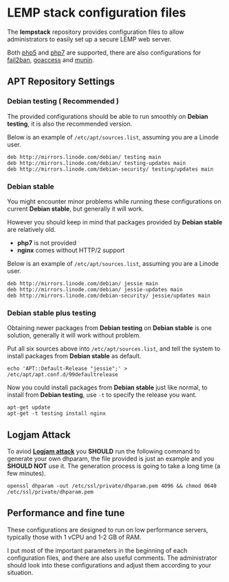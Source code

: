 # LEMP stack configuration files

The **lempstack** repository provides configuration files to allow administrators to easily set up a secure LEMP web server.

Both [php5](http://php.net/) and [php7](http://php.net/) are supported, there are also configurations for [fail2ban](http://www.fail2ban.org/), [goaccess](https://goaccess.io/) and [munin](http://munin-monitoring.org/).

## APT Repository Settings

### Debian testing ( Recommended )

The provided configurations should be able to run smoothly on **Debian testing**, it is also the recommended version.

Below is an example of  `/etc/apt/sources.list`, assuming you are a Linode user.

```
deb http://mirrors.linode.com/debian/ testing main
deb http://mirrors.linode.com/debian/ testing-updates main
deb http://mirrors.linode.com/debian-security/ testing/updates main
```

### Debian stable

You might encounter minor problems while running these configurations on current **Debian stable**, but generally it will work.

However you should keep in mind that packages provided by **Debian stable** are relatively old.

- **php7** is not provided
- **nginx** comes without HTTP/2 support

Below is an example of  `/etc/apt/sources.list`, assuming you are a Linode user.

```
deb http://mirrors.linode.com/debian/ jessie main
deb http://mirrors.linode.com/debian/ jessie-updates main
deb http://mirrors.linode.com/debian-security/ jessie/updates main
```

### Debian stable plus testing

Obtaining newer packages from **Debian testing** on **Debian stable** is one solution, generally it will work without problem.

Put all six sources above into `/etc/apt/sources.list`, and tell the system to install packages from **Debian stable** as default.

```
echo 'APT::Default-Release "jessie";' > /etc/apt/apt.conf.d/99defaultrelease
```

Now you could install packages from **Debian stable** just like normal, to install from **Debian testing**, use `-t` to specify the release you want.

```
apt-get update
apt-get -t testing install nginx
```

## Logjam Attack

To aviod [**Logjam attack**](https://weakdh.org/) you **SHOULD** run the following command to generate your own dhparam, the file provided is just an example and you **SHOULD NOT** use it. The generation process is going to take a long time (a few minutes).

```
openssl dhparam -out /etc/ssl/private/dhparam.pem 4096 && chmod 0640 /etc/ssl/private/dhparam.pem
```

## Performance and fine tune

These configurations are designed to run on low performance servers, typically those with 1 vCPU and 1-2 GB of RAM.

I put most of the important parameters in the beginning of each configuration files, and there are also useful comments. The administrator should look into these configurations and adjust them according to your situation.
